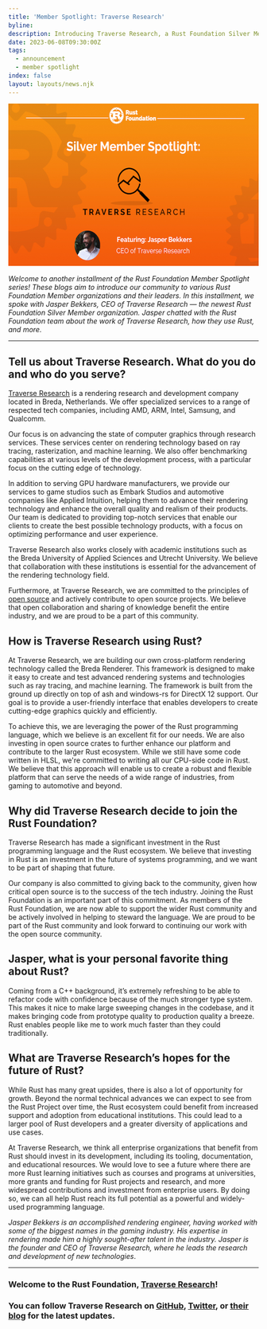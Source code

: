 ```yaml
---
title: 'Member Spotlight: Traverse Research'
byline:
description: Introducing Traverse Research, a Rust Foundation Silver Member organization
date: 2023-06-08T09:30:00Z
tags:
  - announcement
  - member spotlight
index: false
layout: layouts/news.njk
---
```

<img src="/img/news/2023-06-08-member-spotlight-traverse-research/traverse.png" width="580" height="326" alt="[Heading 1] Rust Foundation [Heading 2] Silver Member Spotlight: Traverse Research  [Sub-heading] featuring: Jasper Bekkers CEO of Traverse Research" title="Traverse Research" />

*Welcome to another installment of the Rust Foundation Member Spotlight series! These blogs aim to introduce our community to various Rust Foundation Member organizations and their leaders. In this installment, we spoke with Jasper Bekkers, CEO of Traverse Research — the newest Rust Foundation Silver Member organization. Jasper chatted with the Rust Foundation team about the work of Traverse Research, how they use Rust, and more.&nbsp;*

---

## **Tell us about Traverse Research. What do you do and who do you serve?**

[<u>Traverse Research</u>](https://traverseresearch.nl/) is a rendering research and development company located in Breda, Netherlands. We offer specialized services to a range of respected tech companies, including AMD, ARM, Intel, Samsung, and Qualcomm.&nbsp;

Our focus is on advancing the state of computer graphics through research services. These services center on rendering technology based on ray tracing, rasterization, and machine learning. We also offer benchmarking capabilities at various levels of the development process, with a particular focus on the cutting edge of technology.

In addition to serving GPU hardware manufacturers, we provide our services to game studios such as Embark Studios and automotive companies like Applied Intuition, helping them to advance their rendering technology and enhance the overall quality and realism of their products. Our team is dedicated to providing top-notch services that enable our clients to create the best possible technology products, with a focus on optimizing performance and user experience.

Traverse Research also works closely with academic institutions such as the Breda University of Applied Sciences and Utrecht University. We believe that collaboration with these institutions is essential for the advancement of the rendering technology field.

Furthermore, at Traverse Research, we are committed to the principles of [<u>open source</u>](https://github.com/Traverse-Research/) and actively contribute to open source projects. We believe that open collaboration and sharing of knowledge benefit the entire industry, and we are proud to be a part of this community.

## **How is Traverse Research using Rust?**

At Traverse Research, we are building our own cross-platform rendering technology called the Breda Renderer. This framework is designed to make it easy to create and test advanced rendering systems and technologies such as ray tracing, and machine learning. The framework is built from the ground up directly on top of ash and windows-rs for DirectX 12 support. Our goal is to provide a user-friendly interface that enables developers to create cutting-edge graphics quickly and efficiently.

To achieve this, we are leveraging the power of the Rust programming language, which we believe is an excellent fit for our needs. We are also investing in open source crates to further enhance our platform and contribute to the larger Rust ecosystem. While we still have some code written in HLSL, we're committed to writing all our CPU-side code in Rust. We believe that this approach will enable us to create a robust and flexible platform that can serve the needs of a wide range of industries, from gaming to automotive and beyond.

## **Why did Traverse Research decide to join the Rust Foundation?**

Traverse Research has made a significant investment in the Rust programming language and the Rust ecosystem. We believe that investing in Rust is an investment in the future of systems programming, and we want to be part of shaping that future.

Our company is also committed to giving back to the community, given how critical open source is to the success of the tech industry. Joining the Rust Foundation is an important part of this commitment. As members of the Rust Foundation, we are now able to support the wider Rust community and be actively involved in helping to steward the language. We are proud to be part of the Rust community and look forward to continuing our work with the open source community.

## **Jasper, what is your personal favorite thing about Rust?**

Coming from a C++ background, it’s extremely refreshing to be able to refactor code with confidence because of the much stronger type system. This makes it nice to make large sweeping changes in the codebase, and it makes bringing code from prototype quality to production quality a breeze. Rust enables people like me to work much faster than they could traditionally.

## **What are Traverse Research’s hopes for the future of Rust?**

While Rust has many great upsides, there is also a lot of opportunity for growth. Beyond the normal technical advances we can expect to see from the Rust Project over time, the Rust ecosystem could benefit from increased support and adoption from educational institutions. This could lead to a larger pool of Rust developers and a greater diversity of applications and use cases.

At Traverse Research, we think all enterprise organizations that benefit from Rust should invest in its development, including its tooling, documentation, and educational resources. We would love to see a future where there are more Rust learning initiatives such as courses and programs at universities, more grants and funding for Rust projects and research, and more widespread contributions and investment from enterprise users. By doing so, we can all help Rust reach its full potential as a powerful and widely-used programming language.



*Jasper Bekkers is an accomplished rendering engineer, having worked with some of the biggest names in the gaming industry. His expertise in rendering made him a highly sought-after talent in the industry. Jasper is the founder and CEO of Traverse Research, where he leads the research and development of new technologies*​​​​​​.

---

### Welcome to the Rust Foundation, <a target="_blank" rel="noopener" href="https://traverseresearch.nl/">Traverse Research</a>!

###

### You can follow Traverse Research on [<u>GitHub</u>](https://github.com/Traverse-Research/), [<u>Twitter</u>](https://twitter.com/TraverseBreda), or [<u>their blog</u>](https://blog.traverseresearch.nl/) for the latest updates.